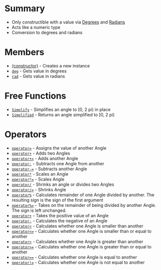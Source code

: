 Summary
=

- Only constructible with a value via [Degrees](classes/degrees.md) and [Radians](classes/radians.md)
- Acts like a numeric type
- Conversion to degrees and radians

Members
=

- [(constructor)](members/ctor) - Creates a new instance
- [`deg`](members/deg) - Gets value in degrees
- [`rad`](members/rad) - Gets value in radians

Free Functions
=

- [`Simplify`](../free/simplify.md) - Simplifies an angle to [0, 2 pi) in place
- [`Simplified`](../free/simplify.md) - Returns an angle simplified to [0, 2 pi)

Operators
=

- [`operator=`](operators/assign.md) - Assigns the value of another Angle
- [`operator+`](operators/plus.md) - Adds two Angles
- [`operator+=`](operators/plus.md) - Adds another Angle
- [`operator-`](operators/minus.md) - Subtracts one Angle from another
- [`operator-=`](operators/plus.md) - Subtracts another Angle
- [`operator*`](operators/times.md) - Scales an Angle
- [`operator*=`](operators/plus.md) - Scales Angle
- [`operator/`](operators/divide.md) - Shrinks an angle or divides two Angles
- [`operator/=`](operators/divide.md) - Shrinks Angle 
- [`operator%`](operators/remainder.md) - Calculates remainder of one Angle divided by another. The resulting sign is the sign of the first argument
- [`operator%=`](operators/remainder.md) - Takes on the remainder of being divided by another Angle. The sign is left unchanged. 
- [`operator+`](operators/unaryplus.md) - Takes the positive value of an Angle
- [`operator-`](operators/negate.md) - Calculates the negative of an Angle
- [`operator<`](operators/less.md) - Calculates whether one Angle is smaller than another
- [`operator<=`](operators/less.md) - Calculates whether one Angle is smaller than or equal to another
- [`operator>`](operators/greater.md) - Calculates whether one Angle is greater than another
- [`operator>=`](operators/greater.md) - Calculates whether one Angle is greater than or equal to another
- [`operator==`](operators/equal.md) - Calculates whether one Angle is equal to another
- [`operator!=`](operators/equal.md) - Calculates whether one Angle is not equal to another
